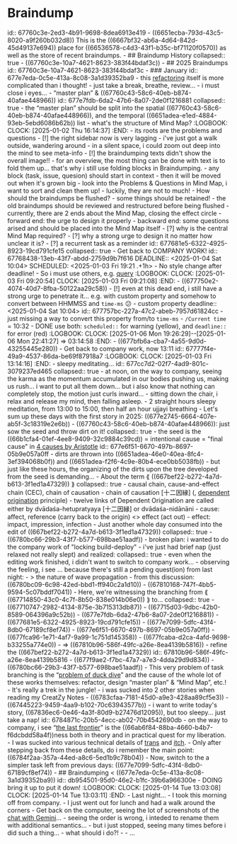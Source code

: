 # Braindump
id:: 67760c3e-2ed3-4b91-9698-8dea6913e419
	- ((6651ecba-793d-43c5-8020-a9f260b032d8)) This is the ((6667bf32-ab6a-4d64-842d-45d49137e694)) place for ((66536578-c4d3-43f1-b35c-bf71120f0570)) as well as the store of recent braindumps.
	- ## Braindump History
	  collapsed:: true
		- ((67760c3e-10a7-4621-8623-383f44bdaf3c))
	- ## 2025 Braindumps
	  id:: 67760c3e-10a7-4621-8623-383f44bdaf3c
	- ### January
	  id:: 677e7eda-0c5e-413a-8c08-3a1d39352ba9
		- this [refactoring](((67710747-2982-4134-875e-3b715313db87))) itself is more complicated than i thought!
		- just take a break, breathe, review...
		- i must close i eyes...
		- “master plan” & ((67760c43-58c6-40eb-b874-40afae448966))
		  id:: 677e7fdb-6da2-47b6-8a07-2de0f1216881
		  collapsed:: true
			- the “master plan” should be split into the spatial ((67760c43-58c6-40eb-b874-40afae448966)), and the temporal ((6651adea-e1ed-4884-93eb-5ebd6086b62b)) list
			- what's the structure of Mind Map?
			  :LOGBOOK:
			  CLOCK: [2025-01-02 Thu 16:14:37]
			  :END:
				- its roots are the problems and questions
			- [!] the right sidebar now is very lagging
			- i've just got a walk outside, wandering around
				- in a silent space, i could zoom out deep into the mind to see meta-info
				- [!] the braindumping texts didn't show the overall image!!
					- for an overview, the most thing can be done with text is to fold them up... that's why i still use folding blocks in Braindumping.
			- any block (task, issue, quesion) should start in context
				- then it will be moved out when it's grown big
			- look into the Problems & Questions in Mind Map, i want to sort and clean them up!
				- luckily, they are not to much!
			- How should the braindumps be flushed?
				- some things should be retained!
				- the old braindumps should be reviewed and restructured before being flushed
			- currently, there are 2 ends about the Mind Map, closing the effect circle
				- forward end: the urge to design it properly
				- backward end: some questions arised and should be placed into the Mind Map itself
					- [?] why is the central Mind Map required?
					- [?] why a strong urge to design it no matter how unclear it is?
		- [?] a recurrent task as a reminder
		  id:: 677681e5-6322-4925-8923-19cd791cfe15
		  collapsed:: true
			- Get back to COMPANY WORK!
			  id:: 67768438-13eb-43f7-abdd-2759d9b7f616
			  DEADLINE:: <2025-01-04 Sat 10:04>
			  SCHEDULED: <2025-01-03 Fri 19:21 .+1h>
			- No style change after deadline!
			- So i must use others, e.g. [query](((677689e6-7163-4e94-ab65-18d3f51e3eb9)))
			  :LOGBOOK:
			  CLOCK: [2025-01-03 Fri 09:20:54]
			  CLOCK: [2025-01-03 Fri 09:21:08]
			  :END:
			- ((677750e2-4074-40d7-8fba-50122aa29c58))
			- [!] even at this dead end, i still have a strong urge to penetrate it... e.g. with custom property and somehow to convert between HHMMSS and `time-ms` 😕
				- custom property
				  deadline:: <2025-01-04 Sat 10:04>
				  id:: 677757bc-227a-47c2-abeb-7957d61824cc
				- just missing a way to convert this property from/to `time-ms`
				- `/Current time` = 10:32
			- DONE use both: `scheduled::` for warning (yellow), and `deadline::` for error (red)
			  :LOGBOOK:
			  CLOCK: [2025-01-06 Mon 19:26:29]--[2025-01-06 Mon 22:41:27] =>  03:14:58
			  :END:
			- ((677bfb6a-cba7-4a55-9d0d-43255445e280))
		- Get back to company work, now 13:11
		  id:: 67777f4e-49a9-4537-86da-be69f87918a7
		  :LOGBOOK:
		  CLOCK: [2025-01-03 Fri 13:14:16]
		  :END:
		- sleepy meditating...
		  id:: 677cc7d2-02f7-4ad9-801c-3079237ed465
		  collapsed:: true
			- at noon, on the way to company, seeing the karma as the momentum accumulated in our bodies pushing us, making us rush... i want to put all them down... but i also know that nothing can completely stop, the motion just curls inward...
			- sitting down the chair, i relax and release my mind, then falling asleep.
			- 2 straight hours sleepy meditation, from 13:00 to 15:00, then half an hour ujjayi breathing
		- Let's sum up these days with the first story in 2025: ((677e2745-6664-407e-ab5f-3c18319e2e6b))
		- ((67760c43-58c6-40eb-b874-40afae448966)): just sow the seed and throw dirt on it!
		  collapsed:: true
			- the seed is the ((66b1cfa4-01ef-4ee8-9409-32c9884c39cd)) = intentional cause = "final cause" in [4 causes by Aristotle](https://en.wikipedia.org/wiki/Four_causes)
			  id:: 677e6f51-6670-497b-8697-05b9e057a0ff
			- dirts are thrown into ((6651adea-46e0-40ea-8fc4-3ef394068b0f)) and ((6651adea-f2f6-4c9e-80b4-ece0bb5038fb))
			- but just like these hours, the organizing of the dirts upon the tree developed from the seed is demanding...
		- About the term ⟪ ((667bef22-b272-4a7d-b613-3f1ed1a47329)) ⟫
		  collapsed:: true
			- causal chain, cause-and-effect chain (CEC), chain of causation
			- chain of causation [十二因縁] (, [dependent origination](https://en.wikipedia.org/wiki/Prat%C4%ABtyasamutp%C4%81da) principle)
				- twelve links of Dependent Origination are called either by dvādaśa-hetupratyaya [十二因縁] or dvādaśa-nidānāni
			- cause: affect, reference (carry back to the origin) <> effect (act out)
			- effect: impact, impression, infection
		- Just another whole day consumed into the edit of ((667bef22-b272-4a7d-b613-3f1ed1a47329))
		  collapsed:: true
			- ((6780bc66-29b3-43f7-b577-698bae51aadf))
			- broken plan: i wanted to do the company work of "locking build-deploy"
		- i've just had brief nap (just relaxed not really slept) and realized:
		  collapsed:: true
			- even when the editing work finished, i didn't want to switch to company work...
			- observing the feeling, i see ... because there's still a pending quest(ion) from last night:
				- > the nature of wave propagation
				- from this discussion: ((6780bc09-6c98-42ed-bbd1-ff940c2a1d10))
				- ((67810168-747f-4bb5-9594-5c07bddf7041))
		- Here, we're witnessing the branching from ⟪ ((67714850-43c0-4c7f-8b50-838e014b06e0)) ⟫ to...
		  collapsed:: true
			- ((67710747-2982-4134-875e-3b715313db87))
			- ((67715d03-9dbc-42b0-8589-064396a9c52b))
				- ((677e7fdb-6da2-47b6-8a07-2de0f1216881))
			- ((677681e5-6322-4925-8923-19cd791cfe15))
				- ((677e7099-5dfc-43f4-8db0-67189cf8ef74))
			- ((677e6f51-6670-497b-8697-05b9e057a0ff))
				- ((677fca96-1e71-4af7-9a99-1c751d145358))
					- ((677fcaba-d2ca-4afd-9698-b33255a774e0))
					- ⇒ ((67810b96-586f-49fc-a26e-8ea4139b5816))
			- refine the ((667bef22-b272-4a7d-b613-3f1ed1a47329))
			  id:: 67810b96-586f-49fc-a26e-8ea4139b5816
				- ((677f9ae2-f7bc-47a7-a7e3-4dda29d9d834))
				- ((6780bc66-29b3-43f7-b577-698bae51aadf))
			- This very problem of task branching is the “[problem of duck dive](((67714850-43c0-4c7f-8b50-838e014b06e0)))” and the cause of the whole lot of these works themselves: refactor, design “master plan” & “Mind Map”, etc.!
				- It's really a trek in the jungle!
		- i was sucked into 2 other stories when reading my CreatZy Notes
			- ((6783cfaa-7181-45d0-a9e3-428aa89cf5e3))
			- ((67445223-9459-4aa9-b102-70c63943577b))
		- i want to write today's story, ((67836ec6-0e46-4a3f-80d9-b27476d12095)), but too sleepy... just take a nap!
		  id:: 6784871c-20b5-4ecc-ab02-70b4542690db
		- on the way to company, i see “[the last frontier](((67836ec6-0e46-4a3f-80d9-b27476d12095)))” is the ((66ab6f84-88ba-4660-b4b7-f6dcbdd58a4f))ness both in theory and in practical quest for my liberation.
			- I was sucked into various  technical details of [trans](((67849429-a90c-45a9-a6ae-dcdd61f7580f))) and [itch](((0f9f9026-152c-46b5-964b-c6e1019cc584))).
			- Only after stepping back from these details, do i remember the main point: ((6784f2aa-357a-44ed-a8c6-5ed1b9c78b04))
		- Now, switch to the a simpler task left from previous days: ((677e7099-5dfc-43f4-8db0-67189cf8ef74))
	- ## Braindumping < ((677e7eda-0c5e-413a-8c08-3a1d39352ba9))
	  id:: db954501-95d0-46e2-b1fc-39b6a966300e
		- DOING bring it up to put it down!
		  :LOGBOOK:
		  CLOCK: [2025-01-14 Tue 13:03:08]
		  CLOCK: [2025-01-14 Tue 13:03:11]
		  :END:
			- Last night...
			- I took this morning off from company.
			- I just went out for lunch and had a walk around the corners
			- Get back on the computer, seeing the lot of screenshots of the [chat with Gemini](((6784fe18-6dfb-43a2-b74a-a96b9f26fc77)))...
				- seeing the order is wrong, i inteded to rename them with additional semantics...
				- but i just stopped, seeing many times before i did such a thing...
				- what should i do?!
				-
		- ...